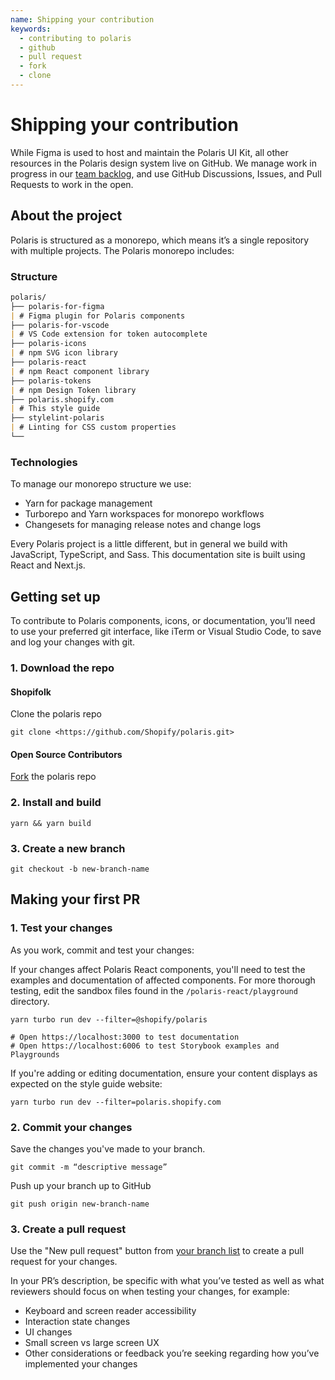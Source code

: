 ```yaml
---
name: Shipping your contribution
keywords:
  - contributing to polaris
  - github
  - pull request
  - fork
  - clone
---
```


# Shipping your contribution

While Figma is used to host and maintain the Polaris UI Kit, all other resources in the Polaris design system live on GitHub. We manage work in progress in our [team backlog](https://github.com/orgs/Shopify/projects), and use GitHub Discussions, Issues, and Pull Requests to work in the open.

## About the project

Polaris is structured as a monorepo, which means it’s a single repository with multiple projects. The Polaris monorepo includes:

### Structure

```markdown
polaris/
├── polaris-for-figma
| # Figma plugin for Polaris components
├── polaris-for-vscode
| # VS Code extension for token autocomplete
├── polaris-icons
| # npm SVG icon library
├── polaris-react
| # npm React component library
├── polaris-tokens
| # npm Design Token library
├── polaris.shopify.com
| # This style guide
├── stylelint-polaris
| # Linting for CSS custom properties
└──
```

### Technologies

To manage our monorepo structure we use:

- Yarn for package management
- Turborepo and Yarn workspaces for monorepo workflows
- Changesets for managing release notes and change logs

Every Polaris project is a little different, but in general we build with JavaScript, TypeScript, and Sass. This documentation site is built using React and Next.js.

## Getting set up

To contribute to Polaris components, icons, or documentation, you’ll need to use your preferred git interface, like iTerm or Visual Studio Code, to save and log your changes with git.

### 1. Download the repo

#### Shopifolk

Clone the polaris repo

```git
git clone <https://github.com/Shopify/polaris.git>
```

#### Open Source Contributors

[Fork](https://github.com/Shopify/polaris/fork) the polaris repo

### 2. Install and build

```shell
yarn && yarn build
```

### 3. Create a new branch

```git
git checkout -b new-branch-name
```

## Making your first PR

### 1. Test your changes

As you work, commit and test your changes:

If your changes affect Polaris React components, you'll need to test the examples and documentation of affected components. For more thorough testing, edit the sandbox files found in the `/polaris-react/playground` directory.

```shell
yarn turbo run dev --filter=@shopify/polaris

# Open https://localhost:3000 to test documentation
# Open https://localhost:6006 to test Storybook examples and Playgrounds
```

If you're adding or editing documentation, ensure your content displays as expected on the style guide website:

```shell
yarn turbo run dev --filter=polaris.shopify.com
```

### 2. Commit your changes

Save the changes you've made to your branch.

```git
git commit -m “descriptive message”
```

Push up your branch up to GitHub

```git
git push origin new-branch-name
```

### 3. Create a pull request

Use the "New pull request" button from [your branch list](https://github.com/Shopify/polaris/branches/yours) to create a pull request for your changes.

In your PR’s description, be specific with what you’ve tested as well as what reviewers should focus on when testing your changes, for example:

- Keyboard and screen reader accessibility
- Interaction state changes
- UI changes
- Small screen vs large screen UX
- Other considerations or feedback you’re seeking regarding how you’ve implemented your changes

